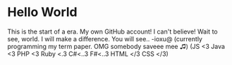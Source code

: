 # Hello World
This is the start of a era.
My own GitHub account! I can't believe!
Wait to see, world. I will make a difference.
You will see..
-ioxu@
(currently programming my term paper. OMG somebody saveee mee ♫)
(JS <3 Java <3 PHP <3 Ruby <.3 C#<..3 F#<..3 HTML </3 CSS </3)
